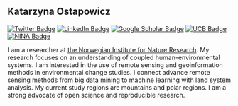 ## Katarzyna Ostapowicz

[![Twitter Badge](https://img.shields.io/twitter/follow/ostapowiczkasia?style=social)](https://twitter.com/ostapowiczkasia)
[![LinkedIn Badge](https://img.shields.io/badge/My-LinkedIn-blue)](https://www.linkedin.com/in/katarzyna-ostapowicz-2a41593/)
[![Google Scholar Badge](https://img.shields.io/badge/Google-Scholar-lightgrey)](https://scholar.google.com/citations?user=7dxBUIcAAAAJ&hl=en&oi=ao)
[![UCB Badge](https://img.shields.io/badge/UCB-Staff-blue)](https://luclab.berkeley.edu/staff/katarzyna-ostapowicz/)
[![NINA Badge](https://img.shields.io/badge/NINA-Staff-blue)](https://www.nina.no/english/Contact/Employees/Employee-info?AnsattID=16669)

I am a researcher at [the Norwegian Institute for Nature Research](https://www.nina.no/english/Home). My research focuses on an understanding of coupled human-environmental systems. I am interested in the use of remote sensing and geoinformation methods in environmental change studies. I connect advance remote sensing methods from big data mining to machine learning with land system analysis. My current study regions are mountains and polar regions. I am a strong advocate of open science and reproducible research. 

